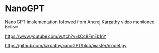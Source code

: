 # NanoGPT
Nano GPT implementation followed from Andrej Karpathy video mentioned bellow

https://www.youtube.com/watch?v=kCc8FmEb1nY

https://github.com/karpathy/nanoGPT/blob/master/model.py




